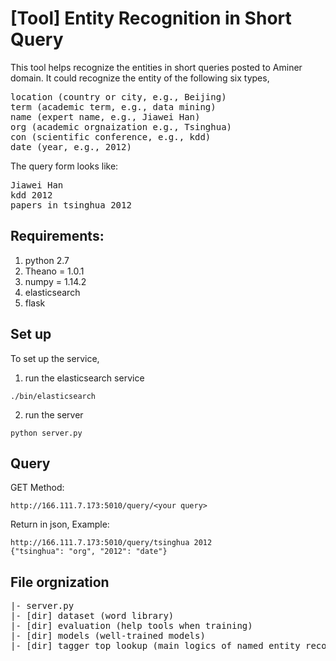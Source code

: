 # [Tool] Entity Recognition in Short Query
This tool helps recognize the entities in short queries posted to Aminer domain.
It could recognize the entity of the following six types,
<pre>
location (country or city, e.g., Beijing)
term (academic term, e.g., data mining)
name (expert name, e.g., Jiawei Han)
org (academic orgnaization e.g., Tsinghua)
con (scientific conference, e.g., kdd)
date (year, e.g., 2012)
</pre>
The query form looks like:
<pre>
Jiawei Han
kdd 2012
papers in tsinghua 2012
</pre>
## Requirements:
1. python 2.7
2. Theano = 1.0.1
3. numpy = 1.14.2
4. elasticsearch
5. flask

## Set up
To set up the service, 
1. run the elasticsearch service

```
./bin/elasticsearch
```
2. run the server

```
python server.py
```

## Query
GET Method:
```
http://166.111.7.173:5010/query/<your query>
```
Return in json, Example:
```
http://166.111.7.173:5010/query/tsinghua 2012
{"tsinghua": "org", "2012": "date"}
```

## File orgnization
<pre>
|- server.py 
|- [dir] dataset (word library)
|- [dir] evaluation (help tools when training)
|- [dir] models (well-trained models)
|- [dir] tagger_top_lookup (main logics of named entity recognition)
</pre>
